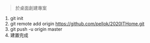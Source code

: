 > 於桌面創建專案
1.  git init
2.  git remote add origin https://github.com/pellok/2020ITHome.git
3.  git push -u origin master
4.  建置完成
